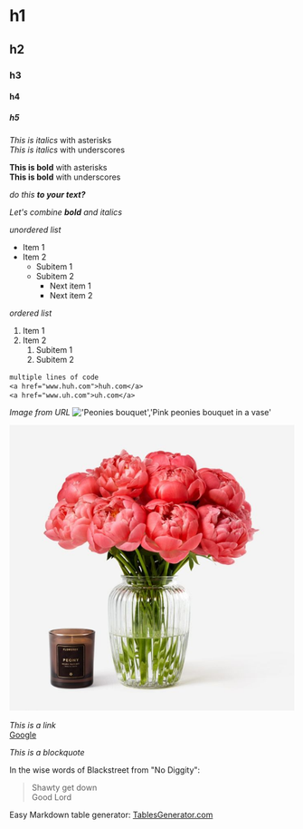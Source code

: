 # h1
## h2
### h3
#### h4
##### h5

*This is italics* with asterisks <br>
_This is italics_ with underscores


**This is bold** with asterisks <br> <hidden comment>
__This is bold__ with underscores

*do this **to your text?***

_Let's combine **bold** and italics_

*unordered list*
* Item 1
* Item 2
  * Subitem 1
  * Subitem 2
    * Next item 1
    * Next item 2
    
    
*ordered list*
1. Item 1
2. Item 2
    1. Subitem 1
    2. Subitem 2
    
```
multiple lines of code
<a href="www.huh.com">huh.com</a>
<a href="www.uh.com">uh.com</a>
```
*Image from URL*
!['Peonies bouquet','Pink peonies bouquet in a vase'](https://dy1yydbfzm05w.cloudfront.net/media/catalog/product/cache/39b52c4cabb46819553175347e38b212/f/a/famingo_peony_vase.jpg)

!['Peonies bouquet','Pink peonies bouquet in a vase'](/peony.jpg)
 
*This is a link* <br> 
[Google](https://www.google.com/)
 
*This is a blockquote*

In the wise words of Blackstreet from "No Diggity":

> Shawty get down<br>
> Good Lord
 
Easy Markdown table generator:
[TablesGenerator.com](https://www.tablesgenerator.com/markdown_tables) 

 
 
